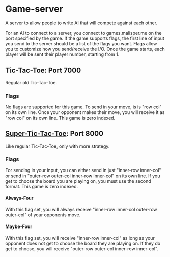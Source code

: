 # Game-server
A server to allow people to write AI that will compete against each other.

For an AI to connect to a server, you connect to games.malisper.me on
the port specified by the game. If the game supports flags, the first
line of input you send to the server should be a list of the flags you
want. Flags allow you to customize how you send/receive the I/O. Once
the game starts, each player will be sent their player number,
starting from 1.

## Tic-Tac-Toe: Port 7000

Regular old Tic-Tac-Toe.

### Flags

No flags are supported for this game. To send in your move, is is "row
col" on its own line. Once your opponent makes their move, you will
receive it as "row col" on its own line. This game is zero indexed.

## [Super-Tic-Tac-Toe](http://www.scheinerman.net/jonah/supertictactoe.html): Port 8000

Like regular Tic-Tac-Toe, only with more strategy.

### Flags

For sending in your input, you can either send in just "inner-row
inner-col" or send in "outer-row outer-col inner-row inner-col" on its
own line. If you get to choose the board you are playing on, you must
use the second format. This game is zero indexed.

#### Always-Four

With this flag set, you will always receive "inner-row inner-col
outer-row outer-col" of your opponents move.

#### Maybe-Four

With this flag set, you will receive "inner-row inner-col" as long as
your opponent does not get to choose the board they are playing on. If
they do get to choose, you will receive "outer-row outer-col inner-row
inner-col".